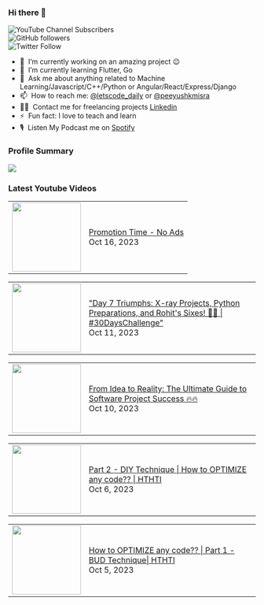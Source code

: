 ### Hi there 👋

![YouTube Channel Subscribers](https://img.shields.io/youtube/channel/subscribers/UCgmk1KXmrHXt_DO0kScyVmQ?style=social)  
![GitHub followers](https://img.shields.io/github/followers/misrapk?style=social)  
![Twitter Follow](https://img.shields.io/twitter/follow/peeyushkmisra?style=social)

- 🔭 &nbsp;I’m currently working on an amazing project :wink:
- 🌱 &nbsp;I’m currently learning Flutter, Go
- 💬 &nbsp;Ask me about anything related to Machine Learning/Javascript/C++/Python or Angular/React/Express/Django
- 📫 &nbsp;How to reach me: [@letscode_daily](https://www.instagram.com/letscode_daily/) or [@peeyushkmisra](https://www.instagram.com/peeyushkmisra/)
- 👨‍💻 &nbsp;Contact me for freelancing projects [Linkedin](https://www.linkedin.com/in/peeyushkmisra/)
- ⚡ &nbsp;Fun fact: I love to teach and learn
- 🎙 &nbsp;Listen My Podcast me on [Spotify](https://open.spotify.com/show/5HlTHA4yxnj56N1klajpQc)

### Profile Summary

![](https://github-profile-summary-cards.vercel.app/api/cards/profile-details?username=misrapk&theme=dracula)

### Latest Youtube Videos

<!-- YOUTUBE:START --><table><tr><td><a href="https://www.youtube.com/watch?v=zdLS2hqArao"><img width="140px" src="https://i.ytimg.com/vi/zdLS2hqArao/mqdefault.jpg"></a></td>
<td><a href="https://www.youtube.com/watch?v=zdLS2hqArao">Promotion Time - No Ads</a><br/>Oct 16, 2023</td></tr></table>
<table><tr><td><a href="https://www.youtube.com/watch?v=Xk_mgD9zGIk"><img width="140px" src="https://i.ytimg.com/vi/Xk_mgD9zGIk/mqdefault.jpg"></a></td>
<td><a href="https://www.youtube.com/watch?v=Xk_mgD9zGIk">&quot;Day 7 Triumphs: X-ray Projects, Python Preparations, and Rohit&#39;s Sixes! 🚀✨ | #30DaysChallenge&quot;</a><br/>Oct 11, 2023</td></tr></table>
<table><tr><td><a href="https://www.youtube.com/watch?v=QMe-pLJ-kFc"><img width="140px" src="https://i.ytimg.com/vi/QMe-pLJ-kFc/mqdefault.jpg"></a></td>
<td><a href="https://www.youtube.com/watch?v=QMe-pLJ-kFc">From Idea to Reality: The Ultimate Guide to Software Project Success 🔥🔥</a><br/>Oct 10, 2023</td></tr></table>
<table><tr><td><a href="https://www.youtube.com/watch?v=i66Hkx05Iek"><img width="140px" src="https://i.ytimg.com/vi/i66Hkx05Iek/mqdefault.jpg"></a></td>
<td><a href="https://www.youtube.com/watch?v=i66Hkx05Iek">Part 2 - DIY Technique | How to OPTIMIZE any code?? | HTHTI</a><br/>Oct 6, 2023</td></tr></table>
<table><tr><td><a href="https://www.youtube.com/watch?v=eg-5g5DXnWA"><img width="140px" src="https://i.ytimg.com/vi/eg-5g5DXnWA/mqdefault.jpg"></a></td>
<td><a href="https://www.youtube.com/watch?v=eg-5g5DXnWA">How to OPTIMIZE any code?? | Part 1 - BUD Technique| HTHTI</a><br/>Oct 5, 2023</td></tr></table>
<!-- YOUTUBE:END -->

